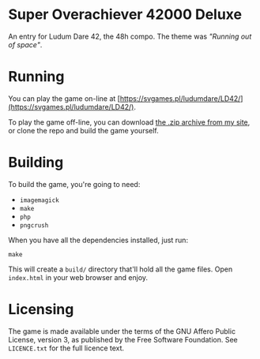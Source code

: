 # Super Overachiever 42000 Deluxe
An entry for Ludum Dare 42, the 48h compo. The theme was _"Running out of space"_.


# Running
You can play the game on-line at [https://svgames.pl/ludumdare/LD42/](https://svgames.pl/ludumdare/LD42/).

To play the game off-line, you can download [the .zip archive from my site]([https://svgames.pl/ludumdare/LD42.zip),
or clone the repo and build the game yourself.


# Building
To build the game, you're going to need:
- `imagemagick`
- `make`
- `php`
- `pngcrush`

When you have all the dependencies installed, just run:
```
make
```

This will create a `build/` directory that'll hold all the game files.
Open `index.html` in your web browser and enjoy.


# Licensing
The game is made available under the terms of the GNU Affero Public License, version 3,
as published by the Free Software Foundation. See `LICENCE.txt` for the full licence text.
